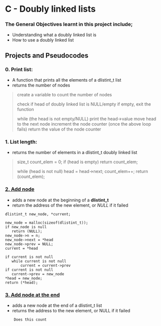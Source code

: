 # C - Doubly linked lists

### The General Objectives learnt in this project include;
- Understanding what a doubly linked list is
- How to use a doubly linked list

## Projects and Pseudocodes

### 0. Print list:
- A function that prints all the elements of a dlistint_t list
- returns the number of nodes

>create a variable to count the number of nodes
>
>check if head of doubly linked list is NULL/empty
>      if empty, exit the function
>
>while (the head is not empty/NULL)
>      print the head->value
>      move head to the next node
>      increment the node counter
>      (once the above loop fails)
>return the value of the node counter

### 1. List length:
- returns the number of elements in a dlistint_t doubly linked list

>size_t count_elem = 0;
>if (head is empty)
>   return count_elem;
>
>while (head is not null)
>      head = head->next;
>      count_elem++;
>return (count_elem);

### [2. Add node](./2-add_dnodeint.c)
- adds a new node at the beginning of a **dlistint_t**
- return the address of the new element, or *NULL* if it failed

```
dlistint_t new_node, *current;

new_node = malloc(sizeof(dlistint_t));
if new_node is null
   return (NULL);
new_node->n = n;
new_node->next = *head
new_node->prev = NULL;
current = *head

if current is not null
   while current is not null
   	   current = current->prev    
if current is not null
   current->prev = new_node
*head = new_node;
return (*head);
```

### [3. Add node at the end](./3-add_dnodeint_end.c)
- adds a new node at the end of a dlistint_t list
- returns the address to the new element, or NULL if it failed

```
    Does this count
```